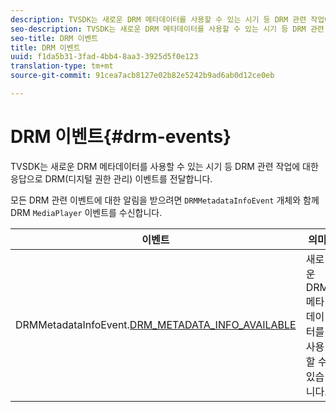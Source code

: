 ```yaml
---
description: TVSDK는 새로운 DRM 메타데이터를 사용할 수 있는 시기 등 DRM 관련 작업에 대한 응답으로 DRM(디지털 권한 관리) 이벤트를 전달합니다.
seo-description: TVSDK는 새로운 DRM 메타데이터를 사용할 수 있는 시기 등 DRM 관련 작업에 대한 응답으로 DRM(디지털 권한 관리) 이벤트를 전달합니다.
seo-title: DRM 이벤트
title: DRM 이벤트
uuid: f1da5b31-3fad-4bb4-8aa3-3925d5f0e123
translation-type: tm+mt
source-git-commit: 91cea7acb8127e02b82e5242b9ad6ab0d12ce0eb

---
```



# DRM 이벤트{#drm-events}

TVSDK는 새로운 DRM 메타데이터를 사용할 수 있는 시기 등 DRM 관련 작업에 대한 응답으로 DRM(디지털 권한 관리) 이벤트를 전달합니다.

모든 DRM 관련 이벤트에 대한 알림을 받으려면 `DRMMetadataInfoEvent` 개체와 함께 DRM `MediaPlayer` 이벤트를 수신합니다.

| 이벤트 | 의미 |
|---|---|
| DRMMetadataInfoEvent.[DRM_METADATA_INFO_AVAILABLE](https://help.adobe.com/en_US/primetime/api/psdk/asdoc-dhls_1.4/com/adobe/mediacore/events/DRMMetadataInfoEvent.html#DRM_METADATA_INFO_AVAILABLE) | 새로운 DRM 메타데이터를 사용할 수 있습니다. |